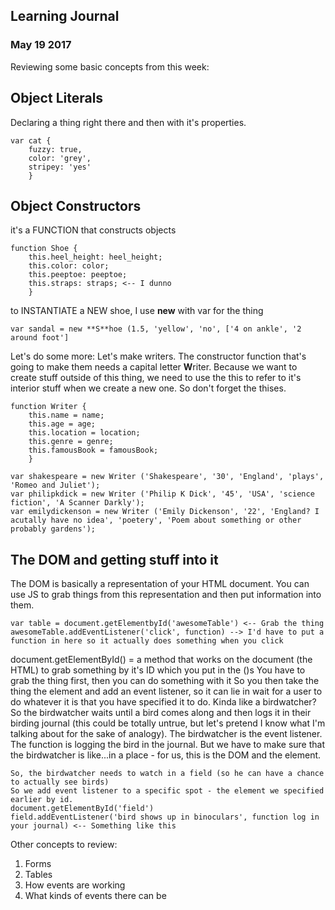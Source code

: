 ## Learning Journal
### May 19 2017

Reviewing some basic concepts from this week:
## Object Literals
Declaring a thing right there and then with it's properties.
```
var cat {
    fuzzy: true,
    color: 'grey',
    stripey: 'yes'
    }
```

## Object Constructors
it's a FUNCTION that constructs objects
```
function Shoe {
    this.heel_height: heel_height;
    this.color: color;
    this.peeptoe: peeptoe;
    this.straps: straps; <-- I dunno
    }
```
to INSTANTIATE a NEW shoe, I use **new** with var for the thing
```
var sandal = new **S**hoe (1.5, 'yellow', 'no', ['4 on ankle', '2 around foot']
```

Let's do some more:
Let's make writers. The constructor function that's going to make them needs a capital letter **W**riter. Because we want to create stuff outside of this thing, we need to use the this to refer to it's interior stuff when we create a new one. So don't forget the thises.
```
function Writer {
    this.name = name;
    this.age = age;
    this.location = location;
    this.genre = genre;
    this.famousBook = famousBook;
    }

var shakespeare = new Writer ('Shakespeare', '30', 'England', 'plays', 'Romeo and Juliet');
var philipkdick = new Writer ('Philip K Dick', '45', 'USA', 'science fiction', 'A Scanner Darkly');
var emilydickenson = new Writer ('Emily Dickenson', '22', 'England? I acutally have no idea', 'poetery', 'Poem about something or other probably gardens');
```

## The DOM and getting stuff into it
The DOM is basically a representation of your HTML document. You can use JS to grab things from this representation and then put information into them.
```
var table = document.getElementbyId('awesomeTable') <-- Grab the thing
awesomeTable.addEventListener('click', function) --> I'd have to put a function in here so it actually does something when you click
```
document.getElementById() = a method that works on the document (the HTML) to grab something by it's ID which you put in the ()s
You have to grab the thing first, then you can do something with it
So you then take the thing the element and add an event listener, so it can lie in wait for a user to do whatever it is that you have specified it to do. Kinda like a birdwatcher? So the birdwatcher waits until a bird comes along and then logs it in their birding journal (this could be totally untrue, but let's pretend I know what I'm talking about for the sake of analogy). The birdwatcher is the event listener. The function is logging the bird in the journal.
But we have to make sure that the birdwatcher is like...in a place - for us, this is the DOM and the element.
```
So, the birdwatcher needs to watch in a field (so he can have a chance to actually see birds)
So we add event listener to a specific spot - the element we specified earlier by id.
document.getElementById('field')
field.addEventListener('bird shows up in binoculars', function log in your journal) <-- Something like this
```

Other concepts to review:
1. Forms
2. Tables
3. How events are working
4. What kinds of events there can be
